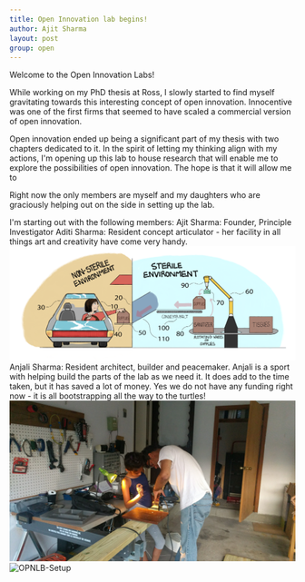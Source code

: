 ```yaml
---
title: Open Innovation lab begins!
author: Ajit Sharma
layout: post
group: open
---
```


Welcome to the Open Innovation Labs!

While working on my PhD thesis at Ross, I slowly started to find myself gravitating towards this interesting concept of open innovation.
Innocentive was one of the first firms that seemed to have scaled a commercial version of open innovation.

Open innovation ended up being a significant part of my thesis with two chapters dedicated to it.
In the spirit of letting my thinking align with my actions, I'm opening up this lab to house research that will enable me to
explore the possibilities of open innovation. The hope is that it will allow me to 

Right now the only members are myself and my daughters who are graciously helping out on the side in setting up the lab.

I'm starting out with the following members:
Ajit Sharma: Founder, Principle Investigator
Aditi Sharma: Resident concept articulator - her facility in all things art and creativity have come very handy.
<img src="/static/img/logo/FinalLabeledDriveThruGraphic.png" alt="JF Day 1" class="img-fluid">
Anjali Sharma: Resident architect, builder and peacemaker. Anjali is a sport with helping build the parts of the lab as we  need it. It does add to the time taken, but it has saved a lot of money. Yes we do not have any funding right now - it is all bootstrapping all the way to the turtles!
<img src="/static/img/news/IMG_20170719_202938-MakeRoo-Invention2.jpg" alt="OPNLB-Setup" class="img-fluid">
<img src="/static/img/news/IMG_20190529_203617-GarageLabWork.jpg" alt="OPNLB-Setup" class="img-fluid">

